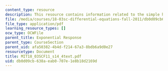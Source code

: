 ```yaml
---
content_type: resource
description: This resource contains information related to the simple harmonic oscillator.
file: /media/courses/18-03sc-differential-equations-fall-2011/db0d09cb638aeab0707e1e8b18d2169d_MIT18_03SCF11_s14_4text.pdf
file_type: application/pdf
learning_resource_types: []
ocw_type: OCWFile
parent_title: Exponential Response
parent_type: CourseSection
parent_uid: afa50382-4b4d-f214-67a3-8bdb6a9d0e27
resourcetype: Document
title: MIT18_03SCF11_s14_4text.pdf
uid: db0d09cb-638a-eab0-707e-1e8b18d2169d
---
```

